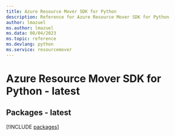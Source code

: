 ```yaml
---
title: Azure Resource Mover SDK for Python
description: Reference for Azure Resource Mover SDK for Python
author: lmazuel
ms.author: lmazuel
ms.data: 08/04/2023
ms.topic: reference
ms.devlang: python
ms.service: resourcemover
---
```

# Azure Resource Mover SDK for Python - latest
## Packages - latest
[!INCLUDE [packages](resource-mover-index.md)]